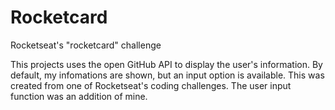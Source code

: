 # Rocketcard
Rocketseat's "rocketcard" challenge

This projects uses the open GitHub API to display the user's information. By default, my infomations are shown, but an input option is available.
This was created from one of Rocketseat's coding challenges. The user input function was an addition of mine.
